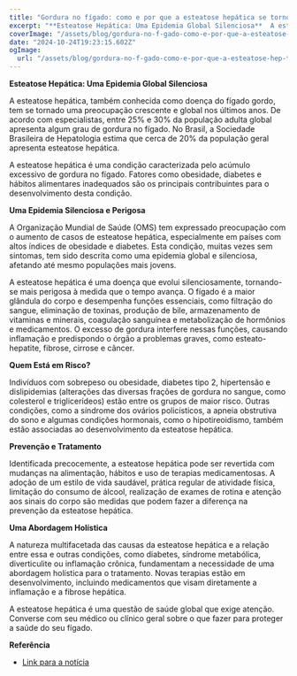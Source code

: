 ```yaml
---
title: "Gordura no fígado: como e por que a esteatose hepática se tornou uma epidemia global e preocupante"
excerpt: "**Esteatose Hepática: Uma Epidemia Global Silenciosa**  A esteatose hepática, também conhecida como doença do fígado gordo, tem se tornado uma preocup"
coverImage: "/assets/blog/gordura-no-f-gado-como-e-por-que-a-esteatose-hep-tica-se-tornou-uma-epidemia-global-e-preocupante.jpg"
date: "2024-10-24T19:23:15.602Z"
ogImage:
  url: "/assets/blog/gordura-no-f-gado-como-e-por-que-a-esteatose-hep-tica-se-tornou-uma-epidemia-global-e-preocupante.jpg"
---
```


**Esteatose Hepática: Uma Epidemia Global Silenciosa**

A esteatose hepática, também conhecida como doença do fígado gordo, tem se tornado uma preocupação crescente e global nos últimos anos. De acordo com especialistas, entre 25% e 30% da população adulta global apresenta algum grau de gordura no fígado. No Brasil, a Sociedade Brasileira de Hepatologia estima que cerca de 20% da população geral apresenta esteatose hepática. 

A esteatose hepática é uma condição caracterizada pelo acúmulo excessivo de gordura no fígado. Fatores como obesidade, diabetes e hábitos alimentares inadequados são os principais contribuintes para o desenvolvimento desta condição. 

**Uma Epidemia Silenciosa e Perigosa**

A Organização Mundial de Saúde (OMS) tem expressado preocupação com o aumento de casos de esteatose hepática, especialmente em países com altos índices de obesidade e diabetes. Esta condição, muitas vezes sem sintomas, tem sido descrita como uma epidemia global e silenciosa, afetando até mesmo populações mais jovens.

A esteatose hepática é uma doença que evolui silenciosamente, tornando-se mais perigosa à medida que o tempo avança. O fígado é a maior glândula do corpo e desempenha funções essenciais, como filtração do sangue, eliminação de toxinas, produção de bile, armazenamento de vitaminas e minerais, coagulação sanguínea e metabolização de hormônios e medicamentos. O excesso de gordura interfere nessas funções, causando inflamação e predispondo o órgão a problemas graves, como esteato-hepatite, fibrose, cirrose e câncer.

**Quem Está em Risco?**

Indivíduos com sobrepeso ou obesidade, diabetes tipo 2, hipertensão e dislipidemias (alterações das diversas frações de gordura no sangue, como colesterol e triglicerídeos) estão entre os grupos de maior risco. Outras condições, como a síndrome dos ovários policísticos, a apneia obstrutiva do sono e algumas condições hormonais, como o hipotireoidismo, também estão associadas ao desenvolvimento da esteatose hepática. 

**Prevenção e Tratamento**

Identificada precocemente, a esteatose hepática pode ser revertida com mudanças na alimentação, hábitos e uso de terapias medicamentosas. A adoção de um estilo de vida saudável, prática regular de atividade física, limitação do consumo de álcool, realização de exames de rotina e atenção aos sinais do corpo são medidas que podem fazer a diferença na prevenção da esteatose hepática. 

**Uma Abordagem Holística**

A natureza multifacetada das causas da esteatose hepática e a relação entre essa e outras condições, como diabetes, síndrome metabólica, diverticulite ou inflamação crônica, fundamentam a necessidade de uma abordagem holística para o tratamento. Novas terapias estão em desenvolvimento, incluindo medicamentos que visam diretamente a inflamação e a fibrose hepática.

A esteatose hepática é uma questão de saúde global que exige atenção. Converse com seu médico ou clínico geral sobre o que fazer para proteger a saúde do seu fígado.

**Referência**
* [Link para a notícia](https://g1.globo.com/saude/noticia/2024/10/17/esteatose-hepatica-como-e-por-que-o-acumulo-de-gordura-no-figado-se-tornou-uma-epidemia-global-e-preocupante.ghtml)
